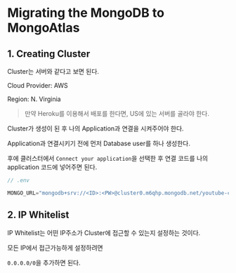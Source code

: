 # Migrating the MongoDB to MongoAtlas

## 1. Creating Cluster

Cluster는 서버와 같다고 보면 된다.

Cloud Provider: AWS

Region: N. Virginia

> 만약 Heroku를 이용해서 배포를 한다면, US에 있는 서버를 골라야 한다.

Cluster가 생성이 된 후 나의 Application과 연결을 시켜주어야 한다.

Application과 연결시키기 전에 먼저 Database user를 하나 생성한다.

후에 클러스터에서 `Connect your application`을 선택한 후 연결 코드를 나의 application 코드에 넣어주면 된다.

``` js
// .env

MONGO_URL="mongodb+srv://<ID>:<PW>@cluster0.m6qhp.mongodb.net/youtube-clone?retryWrites=true&w=majority"
```

## 2. IP Whitelist

IP Whitelist는 어떤 IP주소가 Cluster에 접근할 수 있는지 설정하는 것이다.

모든 IP에서 접근가능하게 설정하려면 

`0.0.0.0/0`을 추가하면 된다.